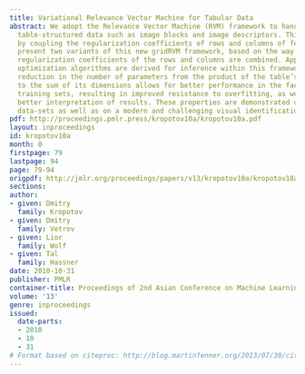 ```yaml
---
title: Variational Relevance Vector Machine for Tabular Data
abstract: We adopt the Relevance Vector Machine (RVM) framework to handle cases of
  table-structured data such as image blocks and image descriptors. This is achieved
  by coupling the regularization coefficients of rows and columns of features. We
  present two variants of this new gridRVM framework, based on the way in which the
  regularization coefficients of the rows and columns are combined. Appropriate variational
  optimization algorithms are derived for inference within this framework. The consequent
  reduction in the number of parameters from the product of the table’s dimensions
  to the sum of its dimensions allows for better performance in the face of small
  training sets, resulting in improved resistance to overfitting, as well as providing
  better interpretation of results. These properties are demonstrated on synthetic
  data-sets as well as on a modern and challenging visual identification benchmark.
pdf: http://proceedings.pmlr.press/kropotov10a/kropotov10a.pdf
layout: inproceedings
id: kropotov10a
month: 0
firstpage: 79
lastpage: 94
page: 79-94
origpdf: http://jmlr.org/proceedings/papers/v13/kropotov10a/kropotov10a.pdf
sections: 
author:
- given: Dmitry
  family: Kropotov
- given: Dmitry
  family: Vetrov
- given: Lior
  family: Wolf
- given: Tal
  family: Hassner
date: 2010-10-31
publisher: PMLR
container-title: Proceedings of 2nd Asian Conference on Machine Learning
volume: '13'
genre: inproceedings
issued:
  date-parts:
  - 2010
  - 10
  - 31
# Format based on citeproc: http://blog.martinfenner.org/2013/07/30/citeproc-yaml-for-bibliographies/
---
```

